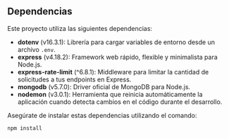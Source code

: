 ## Dependencias

Este proyecto utiliza las siguientes dependencias:

- **dotenv** (v16.3.1): Librería para cargar variables de entorno desde un archivo `.env`.
- **express** (v4.18.2): Framework web rápido, flexible y minimalista para Node.js.
- **express-rate-limit** (^6.8.1): Middleware para limitar la cantidad de solicitudes a tus endpoints en Express.
- **mongodb** (v5.7.0): Driver oficial de MongoDB para Node.js.
- **nodemon** (v3.0.1): Herramienta que reinicia automáticamente la aplicación cuando detecta cambios en el código durante el desarrollo.

Asegúrate de instalar estas dependencias utilizando el comando:

```bash
npm install
